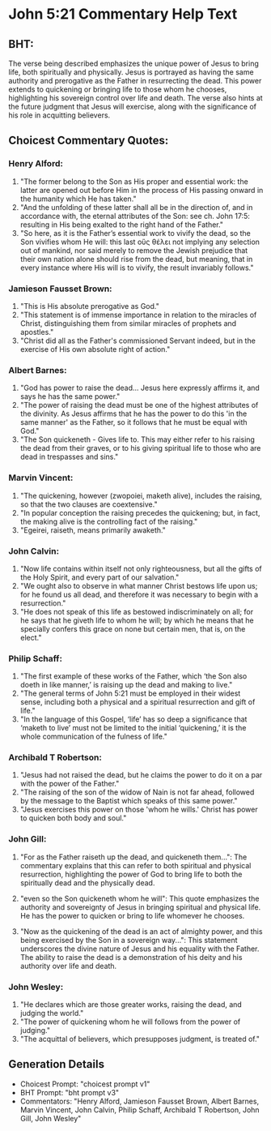 # John 5:21 Commentary Help Text

## BHT:
The verse being described emphasizes the unique power of Jesus to bring life, both spiritually and physically. Jesus is portrayed as having the same authority and prerogative as the Father in resurrecting the dead. This power extends to quickening or bringing life to those whom he chooses, highlighting his sovereign control over life and death. The verse also hints at the future judgment that Jesus will exercise, along with the significance of his role in acquitting believers.

## Choicest Commentary Quotes:
### Henry Alford:
1. "The former belong to the Son as His proper and essential work: the latter are opened out before Him in the process of His passing onward in the humanity which He has taken."
2. "And the unfolding of these latter shall all be in the direction of, and in accordance with, the eternal attributes of the Son: see ch. John 17:5: resulting in His being exalted to the right hand of the Father."
3. "So here, as it is the Father’s essential work to vivify the dead, so the Son vivifies whom He will: this last οὓς θέλει not implying any selection out of mankind, nor said merely to remove the Jewish prejudice that their own nation alone should rise from the dead, but meaning, that in every instance where His will is to vivify, the result invariably follows."

### Jamieson Fausset Brown:
1. "This is His absolute prerogative as God."
2. "This statement is of immense importance in relation to the miracles of Christ, distinguishing them from similar miracles of prophets and apostles."
3. "Christ did all as the Father's commissioned Servant indeed, but in the exercise of His own absolute right of action."

### Albert Barnes:
1. "God has power to raise the dead... Jesus here expressly affirms it, and says he has the same power." 
2. "The power of raising the dead must be one of the highest attributes of the divinity. As Jesus affirms that he has the power to do this 'in the same manner' as the Father, so it follows that he must be equal with God." 
3. "The Son quickeneth - Gives life to. This may either refer to his raising the dead from their graves, or to his giving spiritual life to those who are dead in trespasses and sins."

### Marvin Vincent:
1. "The quickening, however (zwopoiei, maketh alive), includes the raising, so that the two clauses are coextensive."
2. "In popular conception the raising precedes the quickening; but, in fact, the making alive is the controlling fact of the raising."
3. "Egeirei, raiseth, means primarily awaketh."

### John Calvin:
1. "Now life contains within itself not only righteousness, but all the gifts of the Holy Spirit, and every part of our salvation."
2. "We ought also to observe in what manner Christ bestows life upon us; for he found us all dead, and therefore it was necessary to begin with a resurrection."
3. "He does not speak of this life as bestowed indiscriminately on all; for he says that he giveth life to whom he will; by which he means that he specially confers this grace on none but certain men, that is, on the elect."

### Philip Schaff:
1. "The first example of these works of the Father, which ‘the Son also doeth in like manner,’ is raising up the dead and making to live." 
2. "The general terms of John 5:21 must be employed in their widest sense, including both a physical and a spiritual resurrection and gift of life."
3. "In the language of this Gospel, ‘life’ has so deep a significance that ‘maketh to live’ must not be limited to the initial ‘quickening,’ it is the whole communication of the fulness of life."

### Archibald T Robertson:
1. "Jesus had not raised the dead, but he claims the power to do it on a par with the power of the Father."
2. "The raising of the son of the widow of Nain is not far ahead, followed by the message to the Baptist which speaks of this same power."
3. "Jesus exercises this power on those 'whom he wills.' Christ has power to quicken both body and soul."

### John Gill:
1. "For as the Father raiseth up the dead, and quickeneth them...": The commentary explains that this can refer to both spiritual and physical resurrection, highlighting the power of God to bring life to both the spiritually dead and the physically dead.

2. "even so the Son quickeneth whom he will": This quote emphasizes the authority and sovereignty of Jesus in bringing spiritual and physical life. He has the power to quicken or bring to life whomever he chooses.

3. "Now as the quickening of the dead is an act of almighty power, and this being exercised by the Son in a sovereign way...": This statement underscores the divine nature of Jesus and his equality with the Father. The ability to raise the dead is a demonstration of his deity and his authority over life and death.

### John Wesley:
1. "He declares which are those greater works, raising the dead, and judging the world."
2. "The power of quickening whom he will follows from the power of judging."
3. "The acquittal of believers, which presupposes judgment, is treated of."


## Generation Details
- Choicest Prompt: "choicest prompt v1"
- BHT Prompt: "bht prompt v3"
- Commentators: "Henry Alford, Jamieson Fausset Brown, Albert Barnes, Marvin Vincent, John Calvin, Philip Schaff, Archibald T Robertson, John Gill, John Wesley"
